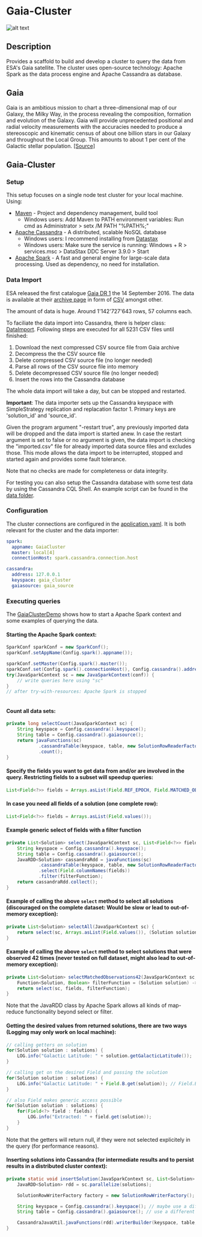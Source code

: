 # Gaia-Cluster

![alt text](../master/src/main/resources/gaia.gif "Gaia")

## Description

Provides a scaffold to build and develop a cluster to query the data from ESA's Gaia satellite. The cluster uses open-source technology: Apache Spark as the data process engine
and Apache Cassandra as database.

## Gaia

Gaia is an ambitious mission to chart a three-dimensional map of our Galaxy, the Milky Way, in the process revealing the composition, formation and evolution of the Galaxy.
Gaia will provide unprecedented positional and radial velocity measurements with the accuracies needed to produce a stereoscopic and kinematic census of about one billion stars
in our Galaxy and throughout the Local Group. This amounts to about 1 per cent of the Galactic stellar population.
[[Source]](http://sci.esa.int/gaia/)

## Gaia-Cluster

### Setup

This setup focuses on a single node test cluster for your local machine. Using:

* [Maven](https://maven.apache.org/) - Project and dependency management, build tool
  * Windows users: Add Maven to PATH environment variables: Run cmd as Administrator > setx /M PATH "%PATH%;<path-to-Maven-bin-directory>"
* [Apache Cassandra](http://cassandra.apache.org/) - A distributed, scalable NoSQL database
  * Windows users: I recommend installing from [Datastax](https://www.datastax.com/2012/01/getting-started-with-apache-cassandra-on-windows-the-easy-way)
  * Windows users: Make sure the service is running: Windows + R > services.msc > DataStax DDC Server 3.9.0 > Start
* [Apache Spark](http://spark.apache.org/) - A fast and general engine for large-scale data processing. Used as dependency, no need for installation.

### Data Import
ESA released the first catalogue [Gaia DR 1](https://www.cosmos.esa.int/web/gaia/release) the 14 September 2016.
The data is available at their [archive page](https://gea.esac.esa.int/archive/) in form of [CSV](http://cdn.gea.esac.esa.int/Gaia/gaia_source/csv/) amongst other.

The amount of data is huge. Around  1'142'727'643 rows, 57 columns each.

To faciliate the data import into Cassandra, there is helper class: [DataImport](../master/src/main/java/DataImport.java). Following steps are executed for all 5231 CSV files until finished:

1. Download the next compressed CSV source file from Gaia archive
2. Decompress the the CSV source file
3. Delete compressed CSV source file (no longer needed)
4. Parse all rows of the CSV source file into memory
5. Delete decompressed CSV source file (no longer needed)
6. Insert the rows into the Cassandra database

The whole data import will take a day, but can be stopped and restarted.

**Important**: The data importer sets up the Cassandra keyspace with SimpleStrategy replication and replacation factor 1. Primary keys are 'solution_id' and 'source_id'.

Given the program argument "-restart true", any previously imported data will be dropped and the data import is started anew. In case the restart argument is set to false or no argument is given,
the data import is checking the "imported.csv" file for already imported data source files and excludes those. This mode allows the data import to be  interrupted, stopped and started again and
provides some fault tolerance.
 
Note that no checks are made for completeness or data integrity.

For testing you can also setup the Cassandra database with some test data by using the Cassandra CQL Shell. An example script can be found in the [data folder](../master/src/main/resources/data/cassandra_init.txt).

### Configuration

The cluster connections are configured in the [application.yaml](../master/src/main/resources/config/application.yaml). It is both relevant for the cluster and the data importer:

``` yaml
spark:
  appname: GaiaCluster
  master: local[4]
  connectionHost: spark.cassandra.connection.host

cassandra:
  address: 127.0.0.1
  keyspace: gaia_cluster
  gaiasource: gaia_source
 ```

### Executing queries
The [GaiaClusterDemo](../master/src/main/java/GaiaClusterDemo.java) shows how to start a Apache Spark context and some examples of querying the data.

#### Starting the Apache Spark context:

``` java
SparkConf sparkConf = new SparkConf();
sparkConf.setAppName(Config.spark().appname());

sparkConf.setMaster(Config.spark().master());
sparkConf.set(Config.spark().connectionHost(), Config.cassandra().address());
try(JavaSparkContext sc = new JavaSparkContext(conf)) {
    // write queries here using "sc"
}
// after try-with-resources: Apache Spark is stopped
		
```

#### Count all data sets:
``` java
private long selectCount(JavaSparkContext sc) {
	String keyspace = Config.cassandra().keyspace();
	String table = Config.cassandra().gaiasource();
	return javaFunctions(sc)
			.cassandraTable(keyspace, table, new SolutionRowReaderFactory(Field.SOLUTION_ID)) // using one of the primary keys.
			.count();
}
```

#### Specify the fields you want to get data from and/or are involved in the query. Restricting fields to a subset will speedup queries:
``` java
List<Field<?>> fields = Arrays.asList(Field.REF_EPOCH, Field.MATCHED_OBSERVATIONS, Field.L, Field.B);
```

#### In case you need all fields of a solution (one complete row):
``` java
List<Field<?>> fields = Arrays.asList(Field.values());
```


#### Example generic select of fields with a filter function
``` java
private List<Solution> select(JavaSparkContext sc, List<Field<?>> fields, Function<Solution, Boolean> filterFunction) {
	String keyspace = Config.cassandra().keyspace();
	String table = Config.cassandra().gaiasource();
	JavaRDD<Solution> cassandraRdd = javaFunctions(sc)
			.cassandraTable(keyspace, table, new SolutionRowReaderFactory(fields))
			.select(Field.columnNames(fields))
			.filter(filterFunction);
	return cassandraRdd.collect();
}
```

#### Example of calling the above `select` method to select all solutions (discouraged on the complete dataset: Would be slow or lead to out-of-memory exception):
``` java
private List<Solution> selectAll(JavaSparkContext sc) {
	return select(sc, Arrays.asList(Field.values()), (Solution solution) -> true);
}
```

#### Example of calling the above `select` method to select solutions that were observed 42 times (never tested on full dataset, might also lead to out-of-memory exception):
``` java
private List<Solution> selectMatchedObservations42(JavaSparkContext sc, List<Field<?>> fields) {
	Function<Solution, Boolean> filterFunction = (Solution solution) -> Objects.equals(solution.getMatchedObservations(), 42);
	return select(sc, fields, filterFunction);
}
```

Note that the JavaRDD class by Apache Spark allows all kinds of map-reduce functionality beyond select or filter.

#### Getting the desired values from returned solutions, there are two ways (Logging may only work on local machine):
``` java
// calling getters on solution
for(Solution solution : solutions) {
    LOG.info("Galactic Latitude: " + solution.getGalacticLatitude());
}

// calling get on the desired Field and passing the solution
for(Solution solution : solutions) {
    LOG.info("Galactic Latitude: " + Field.B.get(solution)); // Field.B is the galactic latitude field
}

// also Field makes generic access possible
for(Solution solution : solutions) {
    for(Field<?> field : fields) {
        LOG.info("Extracted: " + field.get(solution));
    }
}

```

Note that the getters will return null, if they were not selected explicitely in the query (for performance reasons).

#### Inserting solutions into Cassandra (for intermediate results and to persist results in a distributed cluster context):
``` java
private static void insertSolution(JavaSparkContext sc, List<Solution> solutions) {
	JavaRDD<Solution> rdd = sc.parallelize(solutions);

	SolutionRowWriterFactory factory = new SolutionRowWriterFactory();

	String keyspace = Config.cassandra().keyspace(); // maybe use a different keyspace
	String table = Config.cassandra().gaiasource(); // use a different table !!

	CassandraJavaUtil.javaFunctions(rdd).writerBuilder(keyspace, table, factory).saveToCassandra();
}
```













